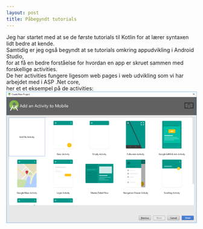 ```yaml
---
layout: post
title: Påbegyndt tutorials
---
```


Jeg har startet med at se de første tutorials til Kotlin for at lærer syntaxen lidt bedre at kende. <br>
Samtidig er jeg også begyndt at se tutorials omkring appudvikling i Android Studio, <br>
for at få en bedre forståelse for hvordan en app er skruet sammen med forskellige activities. <br>
De her activities fungere ligesom web pages i web udvikling som vi har arbejdet med i ASP .Net core, <br>
her et et eksempel på de activities: <br>
![](/images/Activities_android.png) <br>
